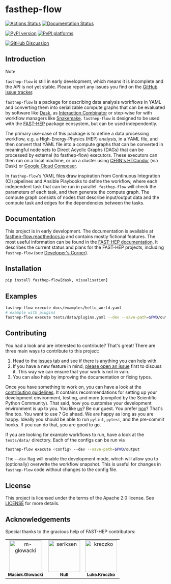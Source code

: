 # fasthep-flow

[![Actions Status][actions-badge]][actions-link]
[![Documentation Status][rtd-badge]][rtd-link]

[![PyPI version][pypi-version]][pypi-link]
[![PyPI platforms][pypi-platforms]][pypi-link]

[![GitHub Discussion][github-discussions-badge]][github-discussions-link]

<!-- SPHINX-START -->

<!-- prettier-ignore-start -->
[actions-badge]:            https://github.com/FAST-HEP/fasthep-flow/workflows/CI/badge.svg
[actions-link]:             https://github.com/FAST-HEP/fasthep-flow/actions
[github-discussions-badge]: https://img.shields.io/static/v1?label=Discussions&message=Ask&color=blue&logo=github
[github-discussions-link]:  https://github.com/FAST-HEP/fasthep-flow/discussions
[pypi-link]:                https://pypi.org/project/fasthep-flow/
[pypi-platforms]:           https://img.shields.io/pypi/pyversions/fasthep-flow
[pypi-version]:             https://img.shields.io/pypi/v/fasthep-flow
[rtd-badge]:                https://readthedocs.org/projects/fasthep-flow/badge/?version=latest
[rtd-link]:                 https://fasthep-flow.readthedocs.io/en/latest/?badge=latest

<!-- prettier-ignore-end -->

## Introduction

> [!NOTE]
>
> `fasthep-flow` is still in early development, which means it is
> incomplete and the API is not yet stable. Please report any issues you find on
> the [GitHub issue tracker](https://github.com/FAST-HEP/fasthep-flow/issues).

`fasthep-flow` is a package for describing data analysis workflows in YAML and
converting them into serializable compute graphs that can be evaluated by
software like [Dask](https://www.dask.org/), as
[Interaction Combinator](https://www.semanticscholar.org/paper/Interaction-Combinators-Lafont/6cfe09aa6e5da6ce98077b7a048cb1badd78cc76)
or step-wise for with workflow managers like
[Snakemake](https://snakemake.readthedocs.io/en/stable/). `fasthep-flow` is
designed to be used with the [FAST-HEP](https://fast-hep.github.io/) package
ecosystem, but can be used independently.

The primary use-case of this package is to define a data processing workflow,
e.g. a High-Energy-Physics (HEP) analysis, in a YAML file, and then convert that
YAML file into a compute graphs that can be converted in meaningful node sets to
Direct Acyclic Graphs (DAGs) that can be processed by external (to fasthep-flow)
executors. These executors can then run on a local machine, or on a cluster
using [CERN's HTCondor](https://batchdocs.web.cern.ch/local/submit.html) (via
Dask) or [Google Cloud Composer](https://cloud.google.com/composer).

In `fasthep-flow`'s YAML files draw inspiration from Continuous Integration (CI)
pipelines and Ansible Playbooks to define the workflow, where each independent
task that can be run in parallel. `fasthep-flow` will check the parameters of
each task, and then generate the compute graph. The compute graph consists of
nodes that describe input/output data and the compute task and edges for the
dependencies between the tasks.

## Documentation

This project is in early development. The documentation is available at
[fasthep-flow.readthedocs.io](https://fasthep-flow.readthedocs.io/en/latest/)
and contains mostly fictional features. The most useful information can be found
in the [FAST-HEP documentation](https://fast-hep.github.io/). It describes the
current status and plans for the FAST-HEP projects, including `fasthep-flow`
(see [Developer's Corner](https://fast-hep.github.io/developers-corner/)).

## Installation

```bash
pip install fasthep-flow[dask, visualisation]
```

## Examples

```bash
fasthep-flow execute docs/examples/hello_world.yaml
# example with plugins
fasthep-flow execute tests/data/plugins.yaml --dev --save-path=$PWD/output
```

## Contributing

You had a look and are interested to contribute? That's great! There are three
main ways to contribute to this project:

1. Head to the [issues tab](https://github.com/FAST-HEP/fasthep-flow/issues) and
   see if there is anything you can help with.
2. If you have a new feature in mind,
   [please open an issue](https://github.com/FAST-HEP/fasthep-flow/issues/new)
   first to discuss it. This way we can ensure that your work is not in vain.
3. You can also help by improving the documentation or fixing typos.

Once you have something to work on, you can have a look at the
[contributing guidelines](./.github/CONTRIBUTING.md). It contains
recommendations for setting up your development environment, testing, and more
(compiled by the Scientific Python Community). That said, how you customise your
development environment is up to you. You like
[uv](https://github.com/astral-sh/uv)? Be our guest. You prefer
[nox](https://nox.thea.codes/en/stable/)? That's fine too. You want to use
<your custom workflow>? Go ahead. We are happy as long as you are happy. Ideally
you should be able to run `pylint`, `pytest`, and the pre-commit hooks. If you
can do that, you are good to go.

If you are looking for example workflows to run, have a look at the
`tests/data/` directory. Each of the configs can be run via

```bash
fasthep-flow execute <config> --dev --save-path=$PWD/output
```

The `--dev` flag will enable the development mode, which will allow you to
(optionally) overwrite the workflow snapshot. This is useful for changes in
`fasthep-flow` code without changes to the config file.

## License

This project is licensed under the terms of the Apache 2.0 license. See
[LICENSE](./LICENSE) for more details.

## Acknowledgements

Special thanks to the gracious help of FAST-HEP contributors:

<!-- readme: m-glowacki,seriksen,collaborators,contributors -start -->
<table>
	<tbody>
		<tr>
            <td align="center">
                <a href="https://github.com/m-glowacki">
                    <img src="https://avatars.githubusercontent.com/u/69155366?v=4" width="100;" alt="m-glowacki"/>
                    <br />
                    <sub><b>Maciek Glowacki</b></sub>
                </a>
            </td>
            <td align="center">
                <a href="https://github.com/seriksen">
                    <img src="https://avatars.githubusercontent.com/u/5619270?v=4" width="100;" alt="seriksen"/>
                    <br />
                    <sub><b>Null</b></sub>
                </a>
            </td>
            <td align="center">
                <a href="https://github.com/kreczko">
                    <img src="https://avatars.githubusercontent.com/u/1213276?v=4" width="100;" alt="kreczko"/>
                    <br />
                    <sub><b>Luke Kreczko</b></sub>
                </a>
            </td>
		</tr>
	<tbody>
</table>
<!-- readme: m-glowacki,seriksen,collaborators,contributors -end -->
